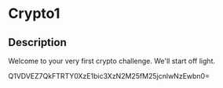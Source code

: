 # Crypto1

## Description

Welcome to your very first crypto challenge. We'll start off light.

Q1VDVEZ7QkFTRTY0XzE1bic3XzN2M25fM25jcnlwNzEwbn0=
